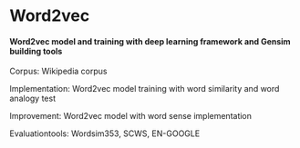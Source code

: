 # Word2vec
#### Word2vec model and training with deep learning framework and Gensim building tools

Corpus: Wikipedia corpus

Implementation: Word2vec model training with word similarity and word analogy test

Improvement: Word2vec model with word sense implementation

Evaluationtools: Wordsim353, SCWS, EN-GOOGLE
